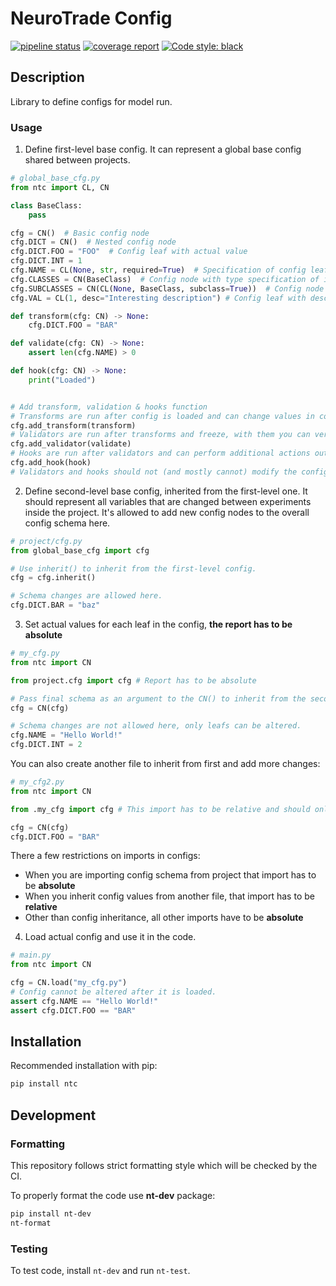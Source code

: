 # NeuroTrade Config
[![pipeline status](http://192.168.135.12/utilities/ntc/badges/master/pipeline.svg)](http://192.168.135.12/utilities/ntc/-/commits/master)
[![coverage report](http://192.168.135.12/utilities/ntc/badges/master/coverage.svg)](http://192.168.135.12/utilities/ntc/-/commits/master)
[![Code style: black](https://img.shields.io/badge/code%20style-black-000000.svg)](https://github.com/psf/black)

## Description

Library to define configs for model run.

### Usage

1) Define first-level base config. It can represent a global base config shared between projects.

```python
# global_base_cfg.py
from ntc import CL, CN

class BaseClass:
    pass

cfg = CN()  # Basic config node
cfg.DICT = CN()  # Nested config node
cfg.DICT.FOO = "FOO"  # Config leaf with actual value
cfg.DICT.INT = 1
cfg.NAME = CL(None, str, required=True)  # Specification of config leaf to be defined in children configs
cfg.CLASSES = CN(BaseClass)  # Config node with type specification of its config leafs
cfg.SUBCLASSES = CN(CL(None, BaseClass, subclass=True))  # Config node with subclass specification of its config leafs
cfg.VAL = CL(1, desc="Interesting description") # Config leaf with description

def transform(cfg: CN) -> None:
    cfg.DICT.FOO = "BAR"

def validate(cfg: CN) -> None:
    assert len(cfg.NAME) > 0

def hook(cfg: CN) -> None:
    print("Loaded")


# Add transform, validation & hooks function
# Transforms are run after config is loaded and can change values in config
cfg.add_transform(transform)
# Validators are run after transforms and freeze, with them you can verify additional restrictions
cfg.add_validator(validate)
# Hooks are run after validators and can perform additional actions outside of config
cfg.add_hook(hook)
# Validators and hooks should not (and mostly cannot) modify the config
```

2) Define second-level base config, inherited from the first-level one.
It should represent all variables that are changed between experiments inside the project.
It's allowed to add new config nodes to the overall config schema here. 

```python
# project/cfg.py
from global_base_cfg import cfg

# Use inherit() to inherit from the first-level config.
cfg = cfg.inherit()

# Schema changes are allowed here.
cfg.DICT.BAR = "baz"
```

3) Set actual values for each leaf in the config, **the report has to be absolute**
```python
# my_cfg.py
from ntc import CN

from project.cfg import cfg # Report has to be absolute

# Pass final schema as an argument to the CN() to inherit from the second-level config.
cfg = CN(cfg)

# Schema changes are not allowed here, only leafs can be altered.
cfg.NAME = "Hello World!"
cfg.DICT.INT = 2
```
You can also create another file to inherit from first and add more changes:
```python
# my_cfg2.py
from ntc import CN

from .my_cfg import cfg # This import has to be relative and should only import cfg variable

cfg = CN(cfg)
cfg.DICT.FOO = "BAR"
```

There a few restrictions on imports in configs:
* When you are importing config schema from project that import has to be **absolute**
* When you inherit config values from another file, that import has to be **relative**
* Other than config inheritance, all other imports have to be **absolute**

4) Load actual config and use it in the code. 
```python
# main.py
from ntc import CN

cfg = CN.load("my_cfg.py")
# Config cannot be altered after it is loaded.
assert cfg.NAME == "Hello World!"
assert cfg.DICT.FOO == "BAR"
```


## Installation
Recommended installation with pip:
```bash
pip install ntc
```

## Development

### Formatting
This repository follows strict formatting style which will be checked by the CI.

To properly format the code use **nt-dev** package:
```bash
pip install nt-dev
nt-format
```

### Testing
To test code, install `nt-dev` and run `nt-test`.

